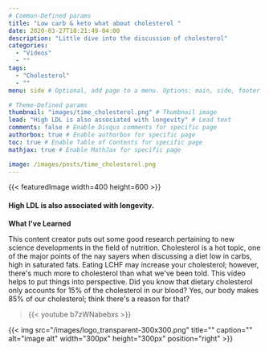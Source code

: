 ```yaml
---
# Common-Defined params
title: "Low carb & keto what about cholesterol "
date: 2020-03-27T18:21:49-04:00
description: "Little dive into the discussion of cholesterol"
categories:
  - "Videos"
  - ""
tags:
  - "Cholesterol"
  - ""
menu: side # Optional, add page to a menu. Options: main, side, footer

# Theme-Defined params
thumbnail: "images/time_cholesterol.png" # Thumbnail image
lead: "High LDL is also associated with longevity" # Lead text
comments: false # Enable Disqus comments for specific page
authorbox: true # Enable authorbox for specific page
toc: true # Enable Table of Contents for specific page
mathjax: true # Enable MathJax for specific page

image: /images/posts/time_cholesterol.png
---
```

{{< featuredImage width=400 height=600 >}}

#### High LDL is also associated with longevity.

__What I've Learned__

This content creator puts out some good research pertaining to new science developments in the field of nutrition. Cholesterol is a hot topic, one of the major points of the nay sayers when discussing a diet low in carbs, high in saturated fats. Eating LCHF may increase your cholesterol; however, there's much more to cholesterol than what we've been told. This video helps to put things into perspective. Did you know that dietary cholesterol only accounts for 15% of the cholesterol in our blood? Yes, our body makes 85% of our cholesterol; think there's a reason for that?

> {{< youtube b7zWNabebxs >}}

{{< img src="/images/logo_transparent-300x300.png" title="" caption="" alt="image alt" width="300px" height="300px" position="right" >}}
